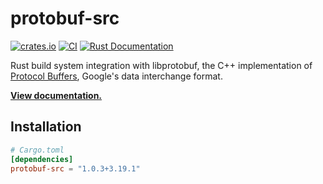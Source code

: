 # protobuf-src

[![crates.io](https://img.shields.io/crates/v/protobuf-src.svg)](https://crates.io/crates/protobuf-src)
[![CI](https://github.com/MaterializeInc/rust-protobuf-native/workflows/CI/badge.svg)](https://github.com/MaterializeInc/rust-protobuf-native/actions?query=workflow%3ACI+branch%3Amaster)
[![Rust Documentation](https://img.shields.io/badge/api-rustdoc-blue.svg)][docs]

Rust build system integration with libprotobuf, the C++ implementation of
[Protocol Buffers], Google's data interchange format.

**[View documentation.][docs]**

## Installation

```toml
# Cargo.toml
[dependencies]
protobuf-src = "1.0.3+3.19.1"
```

[docs]: https://docs.rs/protobuf-src/1.0.3+3.19.1/protobuf_src
[Protocol Buffers]: https://github.com/google/protobuf

